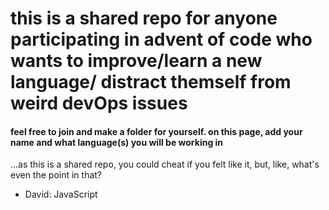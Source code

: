 # this is a shared repo for anyone participating in advent of code who wants to improve/learn a new language/ distract themself from weird devOps issues 

#### feel free to join and make a folder for yourself. on this page, add your name and what language(s) you will be working in


...as this is a shared repo, you could cheat if you felt like it, but, like, what's even the point in that?

- David: JavaScript
